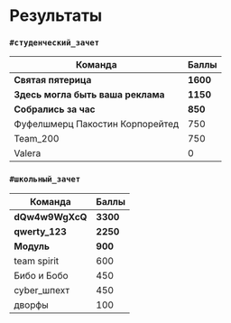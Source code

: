 # Результаты

### `#студенческий_зачет`
|Команда                          |Баллы   | 
|---------------------------------|--------|
|**Святая пятерица**              |**1600**|
|**Здесь могла быть ваша реклама**|**1150**|
|**Собрались за час**             |**850** |
|Фуфелшмерц Пакостин Корпорейтед  |750     |
|Team_200                         |750     |
|Valera                           |0       |  

### `#школьный_зачет`
|Команда                          |Баллы   |
|---------------------------------|--------|
|**dQw4w9WgXcQ**                  |**3300**|
|**qwerty_123**                   |**2250**|
|**Модуль**                       |**900** |
|team spirit                      |600     |
|Бибо и Бобо                      |450     |
|cyber_шпехт                      |450     |
|дворфы                           |100     |

